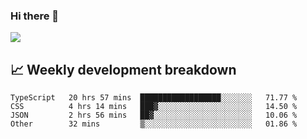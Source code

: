 ### Hi there 👋
<img align="center" src="https://github-readme-stats.vercel.app/api?username=Tumao727&show_icons=true&hide_title=true&theme=dracula" />


## 📈 Weekly development breakdown
<!--START_SECTION:waka-->

```text
TypeScript   20 hrs 57 mins  ██████████████████░░░░░░░   71.77 %
CSS          4 hrs 14 mins   ███▓░░░░░░░░░░░░░░░░░░░░░   14.50 %
JSON         2 hrs 56 mins   ██▓░░░░░░░░░░░░░░░░░░░░░░   10.06 %
Other        32 mins         ▒░░░░░░░░░░░░░░░░░░░░░░░░   01.86 %
```

<!--END_SECTION:waka-->